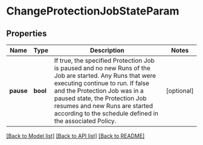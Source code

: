 # ChangeProtectionJobStateParam

## Properties
Name | Type | Description | Notes
------------ | ------------- | ------------- | -------------
**pause** | **bool** | If true, the specified Protection Job is paused and no new Runs of the Job are started. Any Runs that were executing continue to run. If false and the Protection Job was in a paused state, the Protection Job resumes and new Runs are started according to the schedule defined in the associated Policy. | [optional] 

[[Back to Model list]](../README.md#documentation-for-models) [[Back to API list]](../README.md#documentation-for-api-endpoints) [[Back to README]](../README.md)


